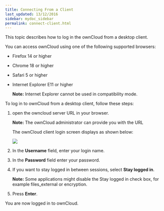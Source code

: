 ```yaml
---
title: Connecting From a Client
last_updated: 13/12/2016
sidebar: mydoc_sidebar
permalink: connect-client.html
---
```


This topic describes how to log in the ownCloud from a desktop client.

You can access ownCloud using one of the following supported browsers:

- Firefox 14 or higher

- Chrome 18 or higher

- Safari 5 or higher

- Internet Explorer E11 or higher
 
    **Note:** Internet Explorer cannot be used in compatibility mode.

To log in to ownCloud from a desktop client, follow these steps:   

1. open the owncloud server URL in your browser.    
       
    **Note:** The ownCloud administrator can provide you with the URL    

    The ownCloud client login screen displays as shown below:

     ![](https://i.imgur.com/JvUTM2E.png)
2. In the **Username** field, enter your login name.
3. In the **Password** field enter your password. 
4. If you want to stay logged in between sessions, select **Stay logged in**.    

    **Note:** Some applications might disable the Stay logged in check box, for example files_external or encryption. 
5. Press **Enter**.

You are now logged in to ownCloud.



 